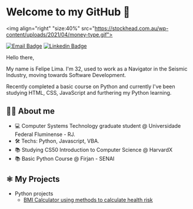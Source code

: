 # Welcome to my GitHub 👋

<img align="right" "size:40%" src="https://stockhead.com.au/wp-content/uploads/2021/04/money-type.gif">

[![Email Badge](https://img.shields.io/badge/-Email-blue?style=for-the-badge&logo=Gmail&logoColor=white&link=mailto:felipe.dsl@globo.com)](mailto:felipe.dsl@globo.com)
[![Linkedin Badge](https://img.shields.io/badge/-LinkedIn-blue?style=for-the-badge&logo=Linkedin&logoColor=white&link=https://www.linkedin.com/in/felipedsl/)](https://www.linkedin.com/in/felipedsl/)

Hello there,

My name is Felipe Lima. I'm 32, used to work as a Navigator in the Seismic Industry, moving towards Software Development.

Recently completed a basic course on Python and currently I've been studying HTML, CSS, JavaScript and furthering my Python learning.

## 👨‍💻 About me 
- 💻 Computer Systems Technology graduate student @ Universidade Federal Fluminense - RJ.
- 🛠 Techs: Python, Javascript, VBA.
- 📚 Studying CS50 Introduction to Computer Science @ HarvardX
- 📚 Basic Python Course @ Firjan - SENAI

## ⚛️ My Projects
- Python projects
    - [BMI Calculator using methods to calculate health risk](https://github.com/felipedsl/Calculadora-IMC)
